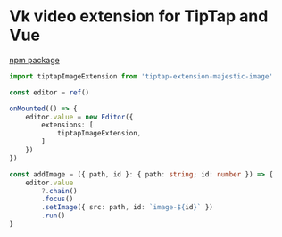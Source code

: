 # Vk video extension for TipTap and Vue

[npm package](https://www.npmjs.com/package/tiptap-extension-majestic-image)

```ts
import tiptapImageExtension from 'tiptap-extension-majestic-image'

const editor = ref()

onMounted(() => {
	editor.value = new Editor({
		extensions: [
            tiptapImageExtension,
		]
	})	
})

const addImage = ({ path, id }: { path: string; id: number }) => {
	editor.value
		?.chain()
		.focus()
		.setImage({ src: path, id: `image-${id}` })
		.run()
}
```
